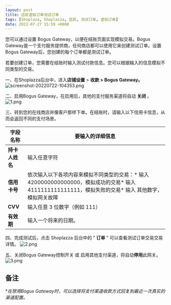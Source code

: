 ```yaml
---
layout: post
title: 店匠虚拟订单测试订单
tags: [Shoplaza, Shoplazza, 店匠, 测试订单, 虚拟订单]
date: 2022-07-27 15:59 +0800
---
```

您可以通过设置 Bogus Gateway，以便在结账页面实现模拟交易。Bogus Gateway是一个支付服务提供商，任何商店都可以使用它来创建测试订单。设置Bogus Gateway后，您创建的每个订单都是测试订单。

若要创建订单，您需要在结账时输入测试付款信息。您可以根据输入的信息模拟不同类型的交易。

一、在Shoplazza后台中，进入**店铺设置** > **收款 > Bogus Gateway。**
![screenshot-20220722-104353.png](https://helpcenter.shoplazza.com/hc/article_attachments/8731813781401/screenshot-20220722-104353.png)

二、启用Bogus Gateway，在启用后，其他的支付服务渠道将自动 **关闭** 。
![1.png](https://helpcenter.shoplazza.com/hc/article_attachments/8632112554521/1.png)

三、转到您的在线商店并像客户那样下单。在结账时，请输入以下信用卡信息，从而会返回不同的支付场景。

| **字段名称**   | **要输入的详细信息**                                                                                                                              |
| ---------------------- | --------------------------------------------------------------------------------------------------------------------------------------------------------- |
| **持卡人姓名** | 输入任意字符                                                                                                                                            |
| **信用卡号**   | 依次输入以下各项内容来模拟不同类型的交易：* 输入 4200000000000000，模拟成功的交易* 输入 4111111111111111，模拟失败的交易* 输入 其他数字，模拟网关故障 |
| **CVV**        | 输入任意 3 位数字（例如 111）                                                                                                                           |
| **有效期**     | 输入一个将来的日期。                                                                                                                                    |

四、完成测试后，点击 Shoplazza 后台中的 “ **订单** ” 可以查看测试订单交易交易详情。
![2.png](https://helpcenter.shoplazza.com/hc/article_attachments/8632099642393/2.png)

五、关闭Bogus Gateway控制开关 或 启用其他支付渠道，将自动**停用**此网关。
![3.png](https://helpcenter.shoplazza.com/hc/article_attachments/8632112896921/3.png)

## **备注**

**在禁用Bogus Gateway时，可以选择将支付渠道收款方式回复到最近一次真实的渠道配置。*
